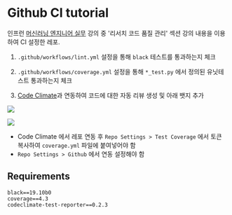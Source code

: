# Github CI tutorial

인프런 [머신러닝 엔지니어 실무]() 강의 중 '리서치 코드 품질 관리' 섹션 강의 내용을 이용하여 CI 설정한 레포.

1. `.github/workflows/lint.yml` 설정을 통해 `black` 테스트를 통과하는지 체크

1. `.github/workflows/coverage.yml` 설정을 통해 `*_test.py` 에서 정의된 유닛테스트 통과하는지 체크

1. [Code Climate](https://codeclimate.com/)과 연동하여 코드에 대한 자동 리뷰 생성 및 아래 뱃지 추가

<a href="https://codeclimate.com/github/lih0905/research-ci-tutorial/maintainability"><img src="https://api.codeclimate.com/v1/badges/b76879ccdbf3a6f7b18a/maintainability" /></a>

<a href="https://codeclimate.com/github/lih0905/research-ci-tutorial/test_coverage"><img src="https://api.codeclimate.com/v1/badges/b76879ccdbf3a6f7b18a/test_coverage" /></a>

* Code Climate 에서 레포 연동 후 `Repo Settings > Test Coverage` 에서 토큰 복사하여 `coverage.yml` 파일에 붙여넣어야 함
* `Repo Settings > Github` 에서 연동 설정해야 함

## Requirements

```
black==19.10b0
coverage==4.3
codeclimate-test-reporter==0.2.3
```
